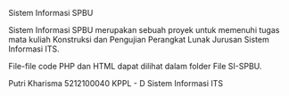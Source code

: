 Sistem Informasi SPBU

Sistem Informasi SPBU merupakan sebuah proyek untuk memenuhi tugas mata kuliah Konstruksi dan Pengujian Perangkat Lunak Jurusan Sistem Informasi ITS.

File-file code PHP dan HTML dapat dilihat dalam folder File SI-SPBU.


Putri Kharisma
5212100040
KPPL - D
Sistem Informasi
ITS
